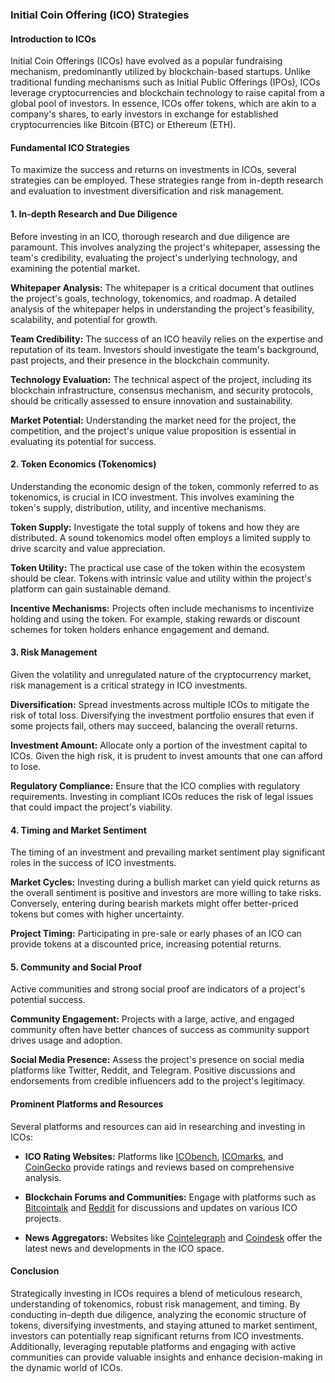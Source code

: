 ### Initial Coin Offering (ICO) Strategies

#### Introduction to ICOs
Initial Coin Offerings (ICOs) have evolved as a popular fundraising mechanism, predominantly utilized by blockchain-based startups. Unlike traditional funding mechanisms such as Initial Public Offerings (IPOs), ICOs leverage cryptocurrencies and blockchain technology to raise capital from a global pool of investors. In essence, ICOs offer tokens, which are akin to a company's shares, to early investors in exchange for established cryptocurrencies like Bitcoin (BTC) or Ethereum (ETH).

#### Fundamental ICO Strategies
To maximize the success and returns on investments in ICOs, several strategies can be employed. These strategies range from in-depth research and evaluation to investment diversification and risk management.

#### 1. In-depth Research and Due Diligence
Before investing in an ICO, thorough research and due diligence are paramount. This involves analyzing the project's whitepaper, assessing the team's credibility, evaluating the project's underlying technology, and examining the potential market.

**Whitepaper Analysis:** The whitepaper is a critical document that outlines the project's goals, technology, tokenomics, and roadmap. A detailed analysis of the whitepaper helps in understanding the project's feasibility, scalability, and potential for growth.

**Team Credibility:** The success of an ICO heavily relies on the expertise and reputation of its team. Investors should investigate the team's background, past projects, and their presence in the blockchain community.

**Technology Evaluation:** The technical aspect of the project, including its blockchain infrastructure, consensus mechanism, and security protocols, should be critically assessed to ensure innovation and sustainability.

**Market Potential:** Understanding the market need for the project, the competition, and the project's unique value proposition is essential in evaluating its potential for success.

#### 2. Token Economics (Tokenomics)
Understanding the economic design of the token, commonly referred to as tokenomics, is crucial in ICO investment. This involves examining the token's supply, distribution, utility, and incentive mechanisms.

**Token Supply:** Investigate the total supply of tokens and how they are distributed. A sound tokenomics model often employs a limited supply to drive scarcity and value appreciation.

**Token Utility:** The practical use case of the token within the ecosystem should be clear. Tokens with intrinsic value and utility within the project's platform can gain sustainable demand.

**Incentive Mechanisms:** Projects often include mechanisms to incentivize holding and using the token. For example, staking rewards or discount schemes for token holders enhance engagement and demand.

#### 3. Risk Management
Given the volatility and unregulated nature of the cryptocurrency market, risk management is a critical strategy in ICO investments.

**Diversification:** Spread investments across multiple ICOs to mitigate the risk of total loss. Diversifying the investment portfolio ensures that even if some projects fail, others may succeed, balancing the overall returns.

**Investment Amount:** Allocate only a portion of the investment capital to ICOs. Given the high risk, it is prudent to invest amounts that one can afford to lose.

**Regulatory Compliance:** Ensure that the ICO complies with regulatory requirements. Investing in compliant ICOs reduces the risk of legal issues that could impact the project's viability.

#### 4. Timing and Market Sentiment
The timing of an investment and prevailing market sentiment play significant roles in the success of ICO investments.

**Market Cycles:** Investing during a bullish market can yield quick returns as the overall sentiment is positive and investors are more willing to take risks. Conversely, entering during bearish markets might offer better-priced tokens but comes with higher uncertainty.

**Project Timing:** Participating in pre-sale or early phases of an ICO can provide tokens at a discounted price, increasing potential returns.

#### 5. Community and Social Proof
Active communities and strong social proof are indicators of a project's potential success.

**Community Engagement:** Projects with a large, active, and engaged community often have better chances of success as community support drives usage and adoption.

**Social Media Presence:** Assess the project's presence on social media platforms like Twitter, Reddit, and Telegram. Positive discussions and endorsements from credible influencers add to the project's legitimacy.

#### Prominent Platforms and Resources
Several platforms and resources can aid in researching and investing in ICOs:

- **ICO Rating Websites:** Platforms like [ICObench](https://icobench.com/), [ICOmarks](https://www.icomarks.com/), and [CoinGecko](https://www.coingecko.com/en/ico) provide ratings and reviews based on comprehensive analysis.
  
- **Blockchain Forums and Communities:** Engage with platforms such as [Bitcointalk](https://bitcointalk.org/) and [Reddit](https://www.reddit.com/r/icocrypto/) for discussions and updates on various ICO projects.

- **News Aggregators:** Websites like [Cointelegraph](https://cointelegraph.com/tags/ico) and [Coindesk](https://www.coindesk.com/category/ico) offer the latest news and developments in the ICO space.

#### Conclusion
Strategically investing in ICOs requires a blend of meticulous research, understanding of tokenomics, robust risk management, and timing. By conducting in-depth due diligence, analyzing the economic structure of tokens, diversifying investments, and staying attuned to market sentiment, investors can potentially reap significant returns from ICO investments. Additionally, leveraging reputable platforms and engaging with active communities can provide valuable insights and enhance decision-making in the dynamic world of ICOs.

